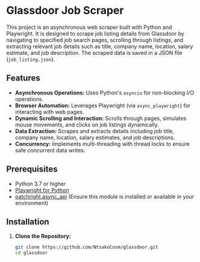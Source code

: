 # Glassdoor Job Scraper

This project is an asynchronous web scraper built with Python and Playwright. It is designed to scrape job listing details from Glassdoor by navigating to specified job search pages, scrolling through listings, and extracting relevant job details such as title, company name, location, salary estimate, and job description. The scraped data is saved in a JSON file (`job_listing.json`).

## Features

- **Asynchronous Operations:** Uses Python's `asyncio` for non-blocking I/O operations.
- **Browser Automation:** Leverages Playwright (via `async_playwright`) for interacting with web pages.
- **Dynamic Scrolling and Interaction:** Scrolls through pages, simulates mouse movements, and clicks on job listings dynamically.
- **Data Extraction:** Scrapes and extracts details including job title, company name, location, salary estimates, and job descriptions.
- **Concurrency:** Implements multi-threading with thread locks to ensure safe concurrent data writes.

## Prerequisites

- Python 3.7 or higher
- [Playwright for Python](https://playwright.dev/python/docs/intro)
- [patchright.async_api](#) (Ensure this module is installed or available in your environment)

## Installation

1. **Clone the Repository:**

   ```bash
   git clone https://github.com/NtsakoCosm/glassdoor.git
   cd glassdoor
